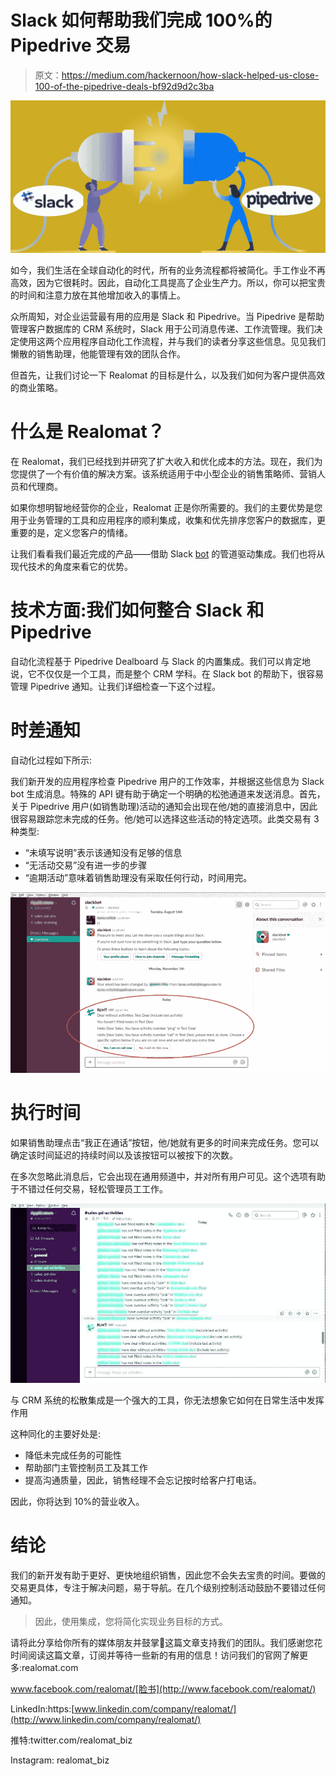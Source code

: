 # Slack 如何帮助我们完成 100%的 Pipedrive 交易

> 原文：<https://medium.com/hackernoon/how-slack-helped-us-close-100-of-the-pipedrive-deals-bf92d9d2c3ba>

![](img/42a2380c591dfbae4dd312241fa1c935.png)

如今，我们生活在全球自动化的时代，所有的业务流程都将被简化。手工作业不再高效，因为它很耗时。因此，自动化工具提高了企业生产力。所以，你可以把宝贵的时间和注意力放在其他增加收入的事情上。

众所周知，对企业运营最有用的应用是 Slack 和 Pipedrive。当 Pipedrive 是帮助管理客户数据库的 CRM 系统时，Slack 用于公司消息传递、工作流管理。我们决定使用这两个应用程序自动化工作流程，并与我们的读者分享这些信息。见见我们懒散的销售助理，他能管理有效的团队合作。

但首先，让我们讨论一下 Realomat 的目标是什么，以及我们如何为客户提供高效的商业策略。

# 什么是 Realomat？

在 Realomat，我们已经找到并研究了扩大收入和优化成本的方法。现在，我们为您提供了一个有价值的解决方案。该系统适用于中小型企业的销售策略师、营销人员和代理商。

如果你想明智地经营你的企业，Realomat 正是你所需要的。我们的主要优势是您用于业务管理的工具和应用程序的顺利集成，收集和优先排序您客户的数据库，更重要的是，定义您客户的情绪。

让我们看看我们最近完成的产品——借助 Slack [bot](https://chatbotslife.com/) 的管道驱动集成。我们也将从现代技术的角度来看它的优势。

# 技术方面:我们如何整合 Slack 和 Pipedrive

自动化流程基于 Pipedrive Dealboard 与 Slack 的内置集成。我们可以肯定地说，它不仅仅是一个工具，而是整个 CRM 学科。在 Slack bot 的帮助下，很容易管理 Pipedrive 通知。让我们详细检查一下这个过程。

# 时差通知

自动化过程如下所示:

我们新开发的应用程序检查 Pipedrive 用户的工作效率，并根据这些信息为 Slack bot 生成消息。特殊的 API 键有助于确定一个明确的松弛通道来发送消息。首先，关于 Pipedrive 用户(如销售助理)活动的通知会出现在他/她的直接消息中，因此很容易跟踪您未完成的任务。他/她可以选择这些活动的特定选项。此类交易有 3 种类型:

*   “未填写说明”表示该通知没有足够的信息
*   “无活动交易”没有进一步的步骤
*   “逾期活动”意味着销售助理没有采取任何行动，时间用完。

![](img/6cc9f033af0757c4ddb1a28c365bc62f.png)

# 执行时间

如果销售助理点击“我正在通话”按钮，他/她就有更多的时间来完成任务。您可以确定该时间延迟的持续时间以及该按钮可以被按下的次数。

在多次忽略此消息后，它会出现在通用频道中，并对所有用户可见。这个选项有助于不错过任何交易，轻松管理员工工作。

![](img/fb49c0049a484ef0ffe8e82507a90562.png)

与 CRM 系统的松散集成是一个强大的工具，你无法想象它如何在日常生活中发挥作用

这种同化的主要好处是:

*   降低未完成任务的可能性
*   帮助部门主管控制员工及其工作
*   提高沟通质量，因此，销售经理不会忘记按时给客户打电话。

因此，你将达到 10%的营业收入。

# 结论

我们的新开发有助于更好、更快地组织销售，因此您不会失去宝贵的时间。要做的交易更具体，专注于解决问题，易于导航。在几个级别控制活动鼓励不要错过任何通知。

> 因此，使用集成，您将简化实现业务目标的方式。

请将此分享给你所有的媒体朋友并鼓掌👏这篇文章支持我们的团队。我们感谢您花时间阅读这篇文章，订阅并等待一些新的有用的信息！访问我们的官网了解更多:realomat.com

www.facebook.com/realomat/[脸书](http://www.facebook.com/realomat/)

LinkedIn:https:[www.linkedin.com/company/realomat/](http://www.linkedin.com/company/realomat/)

推特:twitter.com/realomat_biz

Instagram: realomat_biz